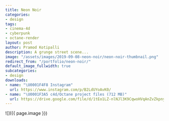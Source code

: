 ```yaml
---
title: Neon Noir
categories:
- design
tags:
- cinema-4d
- cyberpunk
- octane-render
layout: post
author: Pramod Kotipalli
description: A grunge street scene...
image: "/assets/images/2019-09-08-neon-noir/neon-noir-thumbnail.png"
redirect_from: "/portfolio/neon-noir/"
default_image_fullwidth: true
subcategories:
- design
downloads:
- name: "\U0001F4F8 Instagram"
  url: https://www.instagram.com/p/B2LdUYoAvK0/
- name: "\U0001F3A5 c4d/Octane project files (712 MB)"
  url: https://drive.google.com/file/d/1tEo1LZ-nlNJl3K9CqwoHVqAnZvZkpnyl/view?usp=sharing
---
```


![]({{ page.image }})
